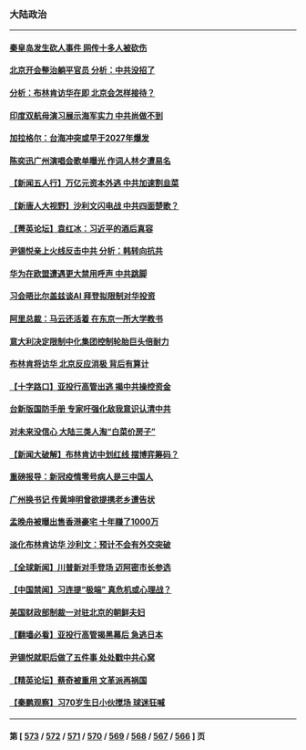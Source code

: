 ### 大陆政治
---
#### [秦皇岛发生砍人事件 网传十多人被砍伤](../../pages/ncid277/n14017858.md) 
#### [北京开会整治躺平官员 分析：中共没招了](../../pages/ncid277/n14017807.md) 
#### [分析：布林肯访华在即 北京会怎样接待？](../../pages/ncid277/n14017661.md) 
#### [印度双航母演习展示海军实力 中共尚做不到](../../pages/ncid277/n14017780.md) 
#### [加拉格尔：台海冲突或早于2027年爆发](../../pages/ncid277/n14017652.md) 
#### [陈奕迅广州演唱会歌单曝光 作词人林夕遭易名](../../pages/ncid277/n14017676.md) 
#### [【新闻五人行】万亿元资本外逃 中共加速割韭菜](../../pages/ncid277/n14017675.md) 
#### [【新唐人大视野】沙利文闪电战 中共四面楚歌？](../../pages/ncid277/n14017669.md) 
#### [【菁英论坛】袁红冰：习近平的酒后真容](../../pages/ncid277/n14017618.md) 
#### [尹锡悦亲上火线反击中共 分析：韩转向抗共](../../pages/ncid277/n14017642.md) 
#### [华为在欧盟遭遇更大禁用呼声 中共跳脚](../../pages/ncid277/n14017544.md) 
#### [习会晤比尔盖兹谈AI 拜登拟限制对华投资](../../pages/ncid277/n14017596.md) 
#### [阿里总裁：马云还活着 在东京一所大学教书](../../pages/ncid277/n14017636.md) 
#### [意大利决定限制中化集团控制轮胎巨头倍耐力](../../pages/ncid277/n14017605.md) 
#### [布林肯将访华 北京反应消极 背后有算计](../../pages/ncid277/n14017558.md) 
#### [【十字路口】亚投行高管出逃 揭中共操控资金](../../pages/ncid277/n14017447.md) 
#### [台新版国防手册 专家吁强化敌我意识认清中共](../../pages/ncid277/n14016103.md) 
#### [对未来没信心 大陆三类人淘“白菜价房子”](../../pages/ncid277/n14017549.md) 
#### [【新闻大破解】布林肯访中划红线 摆博弈筹码？](../../pages/ncid277/n14017505.md) 
#### [重磅报导：新冠疫情零号病人是三中国人](../../pages/ncid277/n14017445.md) 
#### [广州换书记 传黄坤明曾欲提携老乡遭告状](../../pages/ncid277/n14017460.md) 
#### [孟晚舟被曝出售香港豪宅 十年赚了1000万](../../pages/ncid277/n14017411.md) 
#### [淡化布林肯访华 沙利文：预计不会有外交突破](../../pages/ncid277/n14017351.md) 
#### [【全球新闻】川普新对手登场 迈阿密市长参选](../../pages/ncid277/n14017321.md) 
#### [【中国禁闻】习连提“极端” 真危机或心理战？](../../pages/ncid277/n14016969.md) 
#### [美国财政部制裁一对驻北京的朝鲜夫妇](../../pages/ncid277/n14017310.md) 
#### [【翻墙必看】亚投行高管揭黑幕后 急逃日本](../../pages/ncid277/n14017107.md) 
#### [尹锡悦就职后做了五件事 处处戳中共心窝](../../pages/ncid277/n14016954.md) 
#### [【精英论坛】蔡奇被重用 文革派再祸国](../../pages/ncid277/n14016984.md) 
#### [【秦鹏观察】习70岁生日小伙搅场 球迷狂喊](../../pages/ncid277/n14016991.md) 

---
#### 第 [ [573](./573.md) / [572](./572.md) / [571](./571.md) / [570](./570.md) / [569](./569.md) / [568](./568.md) / [567](./567.md) / [566](./566.md) ] 页
